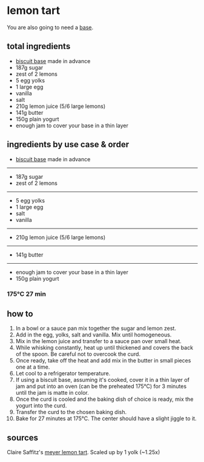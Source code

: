 # lemon tart

You are also going to need a [base](biscuit-base).

## total ingredients

- [biscuit base](biscuit-base) made in advance
- 187g sugar
- zest of 2 lemons
- 5 egg yolks
- 1 large egg
- vanilla
- salt
- 210g lemon juice (5/6 large lemons)
- 141g butter
- 150g plain yogurt
- enough jam to cover your base in a thin layer

## ingredients by use case & order

- [biscuit base](biscuit-base) made in advance
---
- 187g sugar
- zest of 2 lemons
---
- 5 egg yolks
- 1 large egg
- salt
- vanilla
---
- 210g lemon juice (5/6 large lemons)
---
- 141g butter
---
- enough jam to cover your base in a thin layer
- 150g plain yogurt

### 175°C 27 min

## how to

1. In a bowl or a sauce pan mix together the sugar and lemon zest.
2. Add in the egg, yolks, salt and vanilla. Mix until homogeneous.
3. Mix in the lemon juice and transfer to a sauce pan over small heat.
4. While whisking constantly, heat up until thickened and covers the back of the spoon. Be careful not to overcook the curd.
5. Once ready, take off the heat and add mix in the butter in small pieces one at a time.
6. Let cool to a refrigerator temperature.
7. If using a biscuit base, assuming it's cooked, cover it in a thin layer of jam and put into an oven (can be the preheated 175°C) for 3 minutes until the jam is matte in color.
8. Once the curd is cooled and the baking dish of choice is ready, mix the yogurt into the curd.
9. Transfer the curd to the chosen baking dish.
10. Bake for 27 minutes at 175°C. The center should have a slight jiggle to it.

## sources

Claire Saffitz's [meyer lemon tart](https://www.youtube.com/watch?v=Fowgc-J4kCc). Scaled up by 1 yolk (~1.25x)
